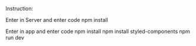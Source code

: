 Instruction: 

Enter in Server and enter code
 npm install

Enter in app and enter code
 npm install
 npm install styled-components
 npm run dev
